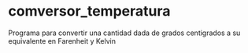 # comversor_temperatura
Programa para convertir una cantidad dada de grados centigrados a su equivalente en Farenheit y Kelvin
